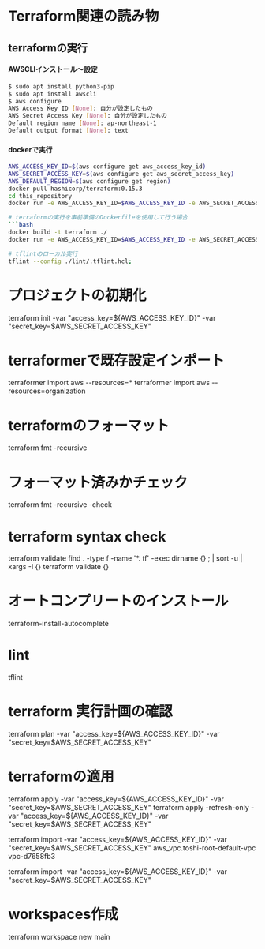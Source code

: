 # Terraform関連の読み物
## terraformの実行
#### AWSCLIインストール～設定
```bash
$ sudo apt install python3-pip
$ sudo apt install awscli
$ aws configure
AWS Access Key ID [None]: 自分が設定したもの
AWS Secret Access Key [None]: 自分が設定したもの
Default region name [None]: ap-northeast-1
Default output format [None]: text
```

#### dockerで実行
```bash
AWS_ACCESS_KEY_ID=$(aws configure get aws_access_key_id)
AWS_SECRET_ACCESS_KEY=$(aws configure get aws_secret_access_key)
AWS_DEFAULT_REGION=$(aws configure get region)
docker pull hashicorp/terraform:0.15.3
cd this_repository
docker run -e AWS_ACCESS_KEY_ID=$AWS_ACCESS_KEY_ID -e AWS_SECRET_ACCESS_KEY=$AWS_SECRET_ACCESS_KEY -e AWS_DEFAULT_REGION=$AWS_DEFAULT_REGION -v $(pwd):/terraform -w /terraform -it --entrypoint=ash hashicorp/terraform:0.15.4

# terraformの実行を事前準備のDockerfileを使用して行う場合
```bash
docker build -t terraform ./
docker run -e AWS_ACCESS_KEY_ID=$AWS_ACCESS_KEY_ID -e AWS_SECRET_ACCESS_KEY=$AWS_SECRET_ACCESS_KEY -e AWS_DEFAULT_REGION=$AWS_DEFAULT_REGION -v $(pwd)/terraform:/terraform -w /terraform -it terraform:latest

# tflintのローカル実行
tflint --config ./lint/.tflint.hcl;
```

# プロジェクトの初期化
terraform init -var "access_key=${AWS_ACCESS_KEY_ID}" -var "secret_key=$AWS_SECRET_ACCESS_KEY"

# terraformerで既存設定インポート
terraformer import aws --resources=*
terraformer import aws --resources=organization

# terraformのフォーマット
terraform fmt -recursive
# フォーマット済みかチェック
terraform fmt -recursive -check

# terraform syntax check
terraform validate
find . -type f -name '*. tf' -exec dirname {} \; | sort -u | xargs -I {} terraform validate {}

# オートコンプリートのインストール
terraform-install-autocomplete

# lint
tflint

# terraform 実行計画の確認
terraform plan -var "access_key=${AWS_ACCESS_KEY_ID}" -var "secret_key=$AWS_SECRET_ACCESS_KEY"

# terraformの適用
terraform apply -var "access_key=${AWS_ACCESS_KEY_ID}" -var "secret_key=$AWS_SECRET_ACCESS_KEY"
terraform apply -refresh-only -var "access_key=${AWS_ACCESS_KEY_ID}" -var "secret_key=$AWS_SECRET_ACCESS_KEY"

terraform import  -var "access_key=${AWS_ACCESS_KEY_ID}" -var "secret_key=$AWS_SECRET_ACCESS_KEY" aws_vpc.toshi-root-default-vpc vpc-d7658fb3


terraform import -var "access_key=${AWS_ACCESS_KEY_ID}" -var "secret_key=$AWS_SECRET_ACCESS_KEY"

# workspaces作成
terraform workspace new main

